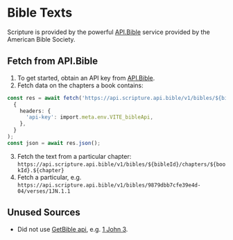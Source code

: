 # Bible Texts

Scripture is provided by the powerful [API.Bible](https://scripture.api.bible/) service provided by the American Bible Society.

## Fetch from API.Bible

1. To get started, obtain an API key from [API.Bible](https://scripture.api.bible/).
2. Fetch data on the chapters a book contains:

```ts
const res = await fetch('https://api.scripture.api.bible/v1/bibles/${bibleId}/books/${bookId}/chapters',
  {
    headers: {
      'api-key': import.meta.env.VITE_bibleApi,
    },
  }
);
const json = await res.json();
```

3. Fetch the text from a particular chapter: `https://api.scripture.api.bible/v1/bibles/${bibleId}/chapters/${bookId}.${chapter}`
4. Fetch a particular, e.g. `https://api.scripture.api.bible/v1/bibles/9879dbb7cfe39e4d-04/verses/1JN.1.1`

## Unused Sources

- Did not use [GetBible api](https://getbible.net/api), e.g. [1 John 3](https://getbible.net/v2/kjv/62/3.json).

